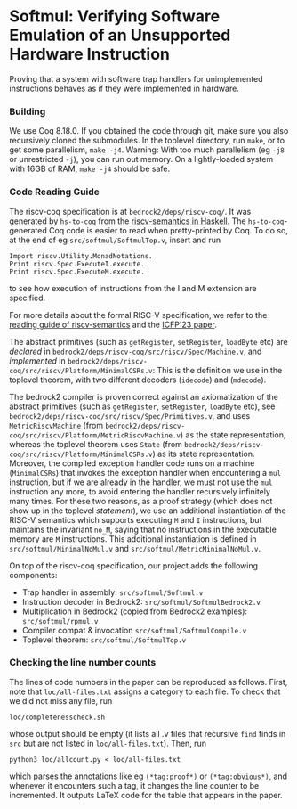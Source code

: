 # Softmul: Verifying Software Emulation of an Unsupported Hardware Instruction

Proving that a system with software trap handlers for unimplemented instructions behaves as if they were implemented in hardware.


### Building

We use Coq 8.18.0.
If you obtained the code through git, make sure you also recursively cloned the submodules.
In the toplevel directory, run `make`, or to get some parallelism, `make -j4`.
Warning: With too much parallelism (eg `-j8` or unrestricted `-j`), you can run out memory. On a lightly-loaded system with 16GB of RAM, `make -j4` should be safe.


### Code Reading Guide

The riscv-coq specification is at `bedrock2/deps/riscv-coq/`.
It was generated by `hs-to-coq` from the [riscv-semantics in Haskell](https://github.com/mit-plv/riscv-semantics).
The `hs-to-coq`-generated Coq code is easier to read when pretty-printed by Coq.
To do so, at the end of eg `src/softmul/SoftmulTop.v`, insert and run

```
Import riscv.Utility.MonadNotations.
Print riscv.Spec.ExecuteI.execute.
Print riscv.Spec.ExecuteM.execute.
```

to see how execution of instructions from the I and M extension are specified.

For more details about the formal RISC-V specification, we refer to the [reading guide of riscv-semantics](https://github.com/mit-plv/riscv-semantics/blob/master/READING.md) and the [ICFP'23 paper](https://doi.org/10.1145/3607833).

The abstract primitives (such as `getRegister`, `setRegister`, `loadByte` etc) are *declared* in `bedrock2/deps/riscv-coq/src/riscv/Spec/Machine.v`, and *implemented* in `bedrock2/deps/riscv-coq/src/riscv/Platform/MinimalCSRs.v`: This is the definition we use in the toplevel theorem, with two different decoders (`idecode`) and (`mdecode`).

The bedrock2 compiler is proven correct against an axiomatization of the abstract primitives (such as `getRegister`, `setRegister`, `loadByte` etc), see `bedrock2/deps/riscv-coq/src/riscv/Spec/Primitives.v`, and uses `MetricRiscvMachine` (from `bedrock2/deps/riscv-coq/src/riscv/Platform/MetricRiscvMachine.v`) as the state representation, whereas the toplevel theorem uses `State` (from `bedrock2/deps/riscv-coq/src/riscv/Platform/MinimalCSRs.v`) as its state representation.
Moreover, the compiled exception handler code runs on a machine (`MinimalCSRs`) that invokes the exception handler when encountering a `mul` instruction, but if we are already in the handler, we must not use the `mul` instruction any more, to avoid entering the handler recursively infinitely many times.
For these two reasons, as a proof strategy (which does not show up in the toplevel *statement*), we use an additional instantiation of the RISC-V semantics which supports executing `M` and `I` instructions, but maintains the invariant `no_M`, saying that no instructions in the executable memory are `M` instructions.
This additional instantiation is defined in `src/softmul/MinimalNoMul.v` and `src/softmul/MetricMinimalNoMul.v`.

On top of the riscv-coq specification, our project adds the following components:

* Trap handler in assembly: `src/softmul/Softmul.v`
* Instruction decoder in Bedrock2: `src/softmul/SoftmulBedrock2.v`
* Multiplication in Bedrock2 (copied from Bedrock2 examples): `src/softmul/rpmul.v`
* Compiler compat & invocation `src/softmul/SoftmulCompile.v`
* Toplevel theorem: `src/softmul/SoftmulTop.v`


### Checking the line number counts

The lines of code numbers in the paper can be reproduced as follows.
First, note that `loc/all-files.txt` assigns a category to each file.
To check that we did not miss any file, run

```
loc/completenesscheck.sh
```

whose output should be empty (it lists all .v files that recursive `find` finds in `src` but are not listed in `loc/all-files.txt`).
Then, run

```
python3 loc/allcount.py < loc/all-files.txt
```

which parses the annotations like eg `(*tag:proof*)` or `(*tag:obvious*)`, and whenever it encounters such a tag, it changes the line counter to be incremented.
It outputs LaTeX code for the table that appears in the paper.

